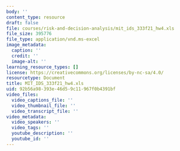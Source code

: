 ```yaml
---
body: ''
content_type: resource
draft: false
file: courses/risk-and-decision-analysis/mit_ids_333f21_hw4.xls
file_size: 395776
file_type: application/vnd.ms-excel
image_metadata:
  caption: ''
  credit: ''
  image-alt: ''
learning_resource_types: []
license: https://creativecommons.org/licenses/by-nc-sa/4.0/
resourcetype: Document
title: MIT_IDS_333f21_hw4.xls
uid: 92b56a98-393e-46d5-9c11-967f0b4391bf
video_files:
  video_captions_file: ''
  video_thumbnail_file: ''
  video_transcript_file: ''
video_metadata:
  video_speakers: ''
  video_tags: ''
  youtube_description: ''
  youtube_id: ''
---
```

